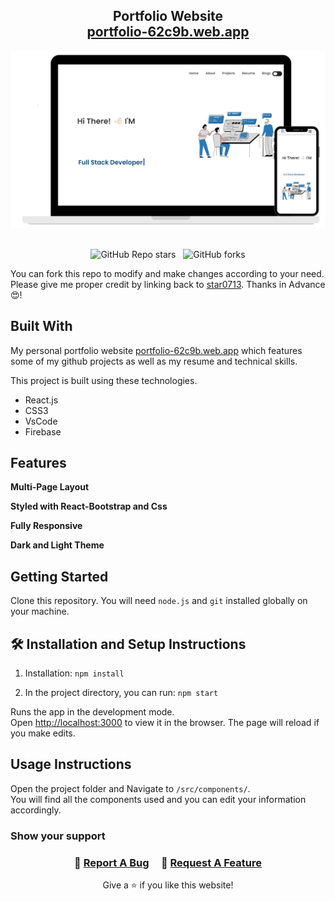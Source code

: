 <h2 align="center">
   Portfolio Website<br/>
  <a href="https://portfolio-62c9b.web.app" target="_blank">portfolio-62c9b.web.app</a>
</h2>
<div align="center">
  <img alt="Demo" src="./Images/readme_img.png" />
</div>

<br/>

<div align="center">

![GitHub Repo stars](https://img.shields.io/github/stars/rahuljha4171/Portfolio-Website?color=red&logo=github&style=for-the-badge) &nbsp;
![GitHub forks](https://img.shields.io/github/forks/rahuljha4171/Portfolio-Website?color=red&logo=github&style=for-the-badge)

</div>

You can fork this repo to modify and make changes according to your need. Please give me proper credit by linking back to [star0713](https://github.com/star0713/dev_portFolio). Thanks in Advance😍!

## Built With

My personal portfolio website <a href="https://portfolio-62c9b.web.app/" target="_blank">portfolio-62c9b.web.app</a> which features some of my github projects as well as my resume and technical skills.<br/>

This project is built using these technologies.

- React.js
- CSS3
- VsCode
- Firebase

## Features

**Multi-Page Layout**

**Styled with React-Bootstrap and Css**

**Fully Responsive**

**Dark and Light Theme**

## Getting Started

Clone this repository. You will need `node.js` and `git` installed globally on your machine.

## 🛠 Installation and Setup Instructions

1. Installation: `npm install`

2. In the project directory, you can run: `npm start`

Runs the app in the development mode.\
Open [http://localhost:3000](http://localhost:3000) to view it in the browser.
The page will reload if you make edits.

## Usage Instructions

Open the project folder and Navigate to `/src/components/`. <br/>
You will find all the components used and you can edit your information accordingly.

### Show your support

<h3 align="center">
    🔹
    <a href="https://https://github.com/star0713/my-portfolio/issues">Report A Bug</a> &nbsp; &nbsp;
    🔹
    <a href="https://https://github.com/star0713/my-portfolio/issues">Request A Feature</a>

</h3>

<p align="center">
Give a ⭐ if you like this website!
</p>
